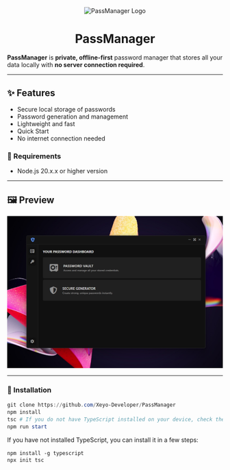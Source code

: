 ##

<div align="center">
    <img src="/resources/assets/imgs/logo.ico" width="256" alt="PassManager Logo"/>
    <h1>PassManager</h1>
</div>

**PassManager** is **private, offline-first** password manager that stores all your data locally with **no server connection required**.

---

## ✨ Features
- Secure local storage of passwords
- Password generation and management
- Lightweight and fast
- Quick Start
- No internet connection needed

### 🔐 Requirements
- Node.js 20.x.x or higher version

---

## 🖼️ Preview
<div align="left">
    <img src="/resources/assets/imgs/PassManager.png" alt="PassManager App Preview"/>
</div>

---

### 🔰 Installation
```powershell
git clone https://github.com/Xeyo-Developer/PassManager
npm install
tsc # If you do not have TypeScript installed on your device, check the commands in the section below.
npm run start
```
If you have not installed TypeScript, you can install it in a few steps:
```
npm install -g typescript
npx init tsc
```
